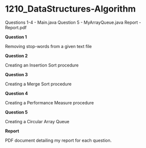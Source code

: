 # 1210_DataStructures-Algorithm
Questions 1-4 - Main.java
Question 5 - MyArrayQueue.java
Report - Report.pdf

__Question 1__

Removing stop-words from a given text file

__Question 2__

Creating an Insertion Sort procedure 

__Question 3__

Creating a Merge Sort procedure 

__Question 4__

Creating a Performance Measure procedure

__Question 5__

Creating a Circular Array Queue

__Report__

PDF document detailing my report for each question.
